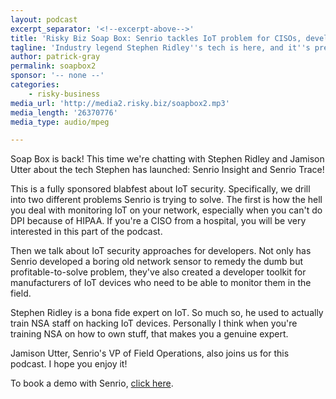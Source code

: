 ```yaml
---
layout: podcast
excerpt_separator: '<!--excerpt-above-->'
title: 'Risky Biz Soap Box: Senrio tackles IoT problem for CISOs, developers'
tagline: 'Industry legend Stephen Ridley''s tech is here, and it''s pretty sweet...'
author: patrick-gray
permalink: soapbox2
sponsor: '-- none --'
categories:
    - risky-business
media_url: 'http://media2.risky.biz/soapbox2.mp3'
media_length: '26370776'
media_type: audio/mpeg

---
```

Soap Box is back! This time we're chatting with Stephen Ridley and Jamison Utter about the tech Stephen has launched: Senrio Insight and Senrio Trace!

This is a fully sponsored blabfest about IoT security. Specifically, we drill into two different problems Senrio is trying to solve. The first is how the hell you deal with monitoring IoT on your network, especially when you can't do DPI because of HIPAA. If you're a CISO from a hospital, you will be very interested in this part of the podcast.

Then we talk about IoT security approaches for developers. Not only has Senrio developed a boring old network sensor to remedy the dumb but profitable-to-solve problem, they've also created a developer toolkit for manufacturers of IoT devices who need to be able to monitor them in the field.

Stephen Ridley is a bona fide expert on IoT. So much so, he used to actually train NSA staff on hacking IoT devices. Personally I think when you're training NSA on how to own stuff, that makes you a genuine expert.

Jamison Utter, Senrio's VP of Field Operations, also joins us for this podcast. I hope you enjoy it!

To book a demo with Senrio, <a href='http://senr.io/signup.html' target='new'>click here</a>.